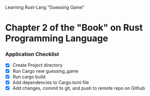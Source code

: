 Learning Rust-Lang "Guessing Game"

# Chapter 2 of the "Book" on Rust Programming Language

### Application Checklist
- [x] Create Project directory
- [x] Run Cargo new guessing_game
- [x] Run cargo build
- [x] Add dependencies to Cargo.toml file
- [x] Add changes, commit to git, and push to remote repo on Github